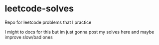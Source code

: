 # leetcode-solves
Repo for leetcode problems that I practice

I might to docs for this but im just gonna post my solves here and maybe improve slow/bad ones
